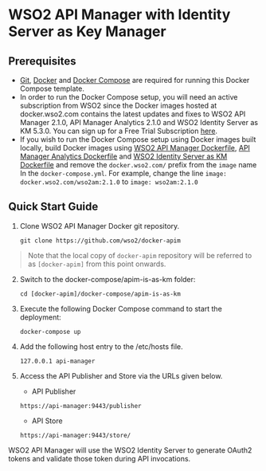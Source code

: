 # WSO2 API Manager with Identity Server as Key Manager


## Prerequisites

 * [Git](https://git-scm.com/book/en/v2/Getting-Started-Installing-Git), [Docker](https://www.docker.com/get-docker) and [Docker Compose](https://docs.docker.com/compose/install/#install-compose) are required for running this Docker Compose template.
 * In order to run the Docker Compose setup, you will need an active subscription from WSO2 since the Docker 
   images hosted at docker.wso2.com contains the latest updates and fixes to WSO2 API Manager 2.1.0, API Manager 
   Analytics 2.1.0 and WSO2 Identity Server as KM 5.3.0. You can sign up for a Free Trial Subscription [here](https://wso2.com/free-trial-subscription).
 * If you wish to run the Docker Compose setup using Docker images built locally, build Docker images using [WSO2 API Manager Dockerfile](../../dockerfiles/apim/README.md), [API Manager Analytics Dockerfile](../../dockerfiles/apim-analytics/README.md) and 
  [WSO2 Identity Server as KM Dockerfile](../../dockerfiles/is-as-km/README.md) and remove the `docker.wso2.com/` prefix 
  from the `image` name In the `docker-compose.yml`. For example, change the line `image: docker.wso2.com/wso2am:2.1.0` to `image: wso2am:2.1.0`  
## Quick Start Guide

1. Clone WSO2 API Manager Docker git repository.
    ```
    git clone https://github.com/wso2/docker-apim
    ```
  > Note that the local copy of `docker-apim` repository will be referred to as `[docker-apim]` from this point onwards.

2. Switch to the docker-compose/apim-is-as-km folder:
    ```
    cd [docker-apim]/docker-compose/apim-is-as-km
    ```

3. Execute the following Docker Compose command to start the deployment:
    ```
    docker-compose up
    ```

4. Add the following host entry to the /etc/hosts file.
    ```
    127.0.0.1 api-manager
    ```
5. Access the API Publisher and Store via the URLs given below.

    * API Publisher
    ```
    https://api-manager:9443/publisher
    ```

    * API Store
    ```
    https://api-manager:9443/store/
    ```

WSO2 API Manager will use the WSO2 Identity Server to generate OAuth2 tokens and validate those token during API invocations.
